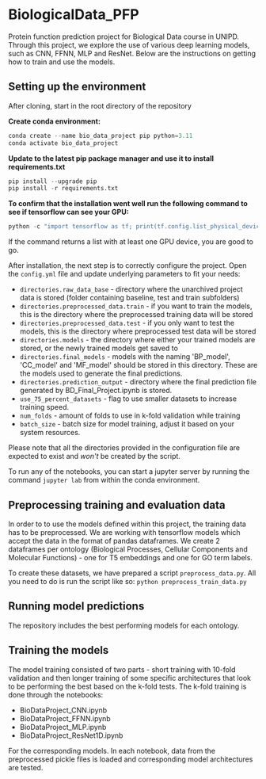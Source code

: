 # BiologicalData_PFP

Protein function prediction project for Biological Data course in UNIPD. Through this project, we explore the use of various deep learning models, such as CNN, FFNN, MLP and ResNet. Below are the instructions on getting how to train and use the models.

## Setting up the environment

After cloning, start in the root directory of the repository

**Create conda environment:**

```python
conda create --name bio_data_project pip python=3.11
conda activate bio_data_project
```

**Update to the latest pip package manager and use it to install requirements.txt**

```python
pip install --upgrade pip
pip install -r requirements.txt
```

**To confirm that the installation went well run the following command to see if tensorflow can see your GPU:**

```python
python -c "import tensorflow as tf; print(tf.config.list_physical_devices('GPU'))"
```

If the command returns a list with at least one GPU device, you are good to go.

After installation, the next step is to correctly configure the project. Open the `config.yml` file and update underlying parameters to fit your needs:

- `directories.raw_data_base` - directory where the unarchived project data is stored (folder containing baseline, test and train subfolders)
- `directories.preprocessed_data.train` - if you want to train the models, this is the directory where the preprocessed training data will be stored
- `directories.preprocessed_data.test` - if you only want to test the models, this is the directory where preprocessed test data will be stored
- `directories.models` - the directory where either your trained models are stored, or the newly trained models get saved to
- `directories.final_models` - models with the naming 'BP_model', 'CC_model' and 'MF_model' should be stored in this directory. These are the models used to generate the final predictions.
- `directories.prediction_output` - directory where the final prediction file generated by BD_Final_Project.ipynb is stored.
- `use_75_percent_datasets` - flag to use smaller datasets to increase training speed.
- `num_folds` - amount of folds to use in k-fold validation while training
- `batch_size` - batch size for model training, adjust it based on your system resources.

Please note that all the directories provided in the configuration file are expected to exist and *won't* be created by the script.

To run any of the notebooks, you can start a jupyter server by running the command `jupyter lab` from within the conda environment.

## Preprocessing training and evaluation data

In order to to use the models defined within this project, the training data has to be preprocessed. We are working with tensorflow models which accept the data in the format of pandas dataframes. We create 2 dataframes per ontology (Biological Processes, Cellular Components and Molecular Functions) - one for T5 embeddings and one for GO term labels.

To create these datasets, we have prepared a script `preprocess_data.py`. All you need to do is run the script like so: `python preprocess_train_data.py`

## Running model predictions

The repository includes the best performing models for each ontology. 

## Training the models

The model training consisted of two parts - short training with 10-fold validation and then longer training of some specific architectures that look to be performing the best based on the k-fold tests. The k-fold training is done through the notebooks:
- BioDataProject_CNN.ipynb
- BioDataProject_FFNN.ipynb
- BioDataProject_MLP.ipynb
- BioDataProject_ResNet1D.ipynb

For the corresponding models. In each notebook, data from the preprocessed pickle files is loaded and corresponding model architectures are tested.
